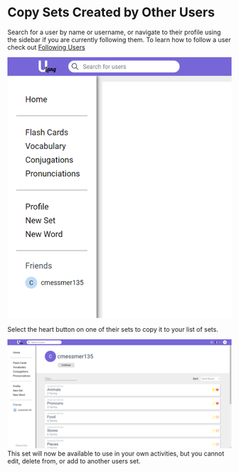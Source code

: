 # Copy Sets Created by Other Users

Search for a user by name or username, or navigate to their profile using the sidebar if you are currently following them. To learn how to follow a user check out [Following Users](./social/following_users.md)

<!-- TODO: Update image for final implementation of sidebar -->
![User on Sidebar](./images/sidebar.png)

Select the heart button on one of their sets to copy it to your list of sets.

![Other User's Profile](./images/followed_profile.png)
This set will now be available to use in your own activities, but you cannot edit, delete from, or add to another users set.

